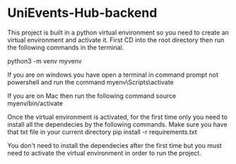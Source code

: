 # UniEvents-Hub-backend
This project is built in a python virtual environment so you need to create an virtual environment and activate it.
First CD into the root directory then run the following commands in the terminal.

python3 -m venv myvenv

If you are on windows you have open a terminal in command prompt not powershell and run the command
myenv\Scripts\activate

If you are on Mac then run the following command
source myenv/bin/activate

Once the virtual environment is activated, for the first time only you need to install all the dependecies by the following commands. Make sure you have that txt file in your current directory
pip install -r requirements.txt

You don't need to install the dependecies after the first time but you must need to activate the virtual environment in order to run the project.

